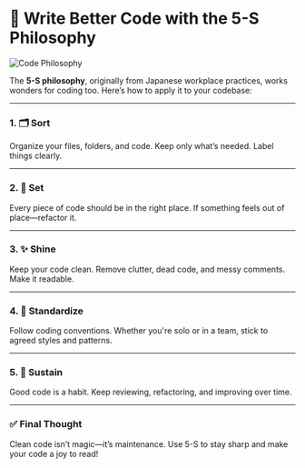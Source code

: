 # 🧠 Write Better Code with the 5-S Philosophy

![Code Philosophy](https://agunechembaekene.wordpress.com/wp-content/uploads/2024/12/phylosophy-for-coding.png?w=1024)

The **5-S philosophy**, originally from Japanese workplace practices, works wonders for coding too. Here’s how to apply it to your codebase:

---

### 1. 🗂️ **Sort**

Organize your files, folders, and code. Keep only what’s needed. Label things clearly.

---

### 2. 📌 **Set**

Every piece of code should be in the right place. If something feels out of place—refactor it.

---

### 3. ✨ **Shine**

Keep your code clean. Remove clutter, dead code, and messy comments. Make it readable.

---

### 4. 📏 **Standardize**

Follow coding conventions. Whether you're solo or in a team, stick to agreed styles and patterns.

---

### 5. 🔁 **Sustain**

Good code is a habit. Keep reviewing, refactoring, and improving over time.

---

### ✅ Final Thought

Clean code isn’t magic—it’s maintenance. Use 5-S to stay sharp and make your code a joy to read!
